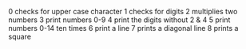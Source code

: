 0 checks for upper case character
1 checks for digits
2 multiplies two numbers
3 print numbers 0-9
4 print the digits without 2 & 4
5 print numbers 0-14 ten times
6 print a line
7 prints a diagonal line
8 prints a square